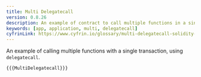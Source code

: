 ```yaml
---
title: Multi Delegatecall
version: 0.8.26
description: An example of contract to call multiple functions in a single transaction
keywords: [app, application, multi, delegatecall]
cyfrinLink: https://www.cyfrin.io/glossary/multi-delegatecall-solidity-code-example
---
```


An example of calling multiple functions with a single transaction, using `delegatecall`.

```solidity
{{{MultiDelegatecall}}}
```
